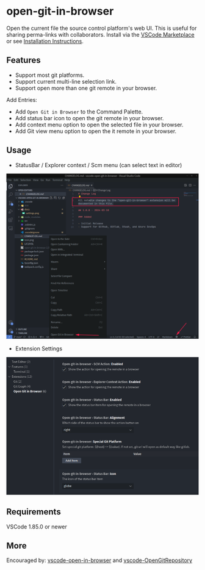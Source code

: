 # open-git-in-browser

Open the current file the source control platform's web UI. This is useful for sharing perma-links with collaborators. Install via the [VSCode Marketplace](https://marketplace.visualstudio.com/items?itemName=newhoo.open-git-in-browser) or see [Installation Instructions](https://code.visualstudio.com/api/working-with-extensions/publishing-extension#packaging-extensions).

## Features

- Support most git platforms.
- Support current multi-line selection link.
- Support open more than one git remote in your browser.

Add Entries:

- Add `Open Git in Browser` to the Command Palette.
- Add status bar icon to open the git remote in your browser.
- Add context menu option to open the selected file in your browser.
- Add Git view menu option to open the it remote in your browser.

## Usage

- StatusBar / Explorer context / Scm menu (can select text in editor)

![](docs/main.png)

- Extension Settings

![Extension settings](docs/settings.png)

## Requirements

VSCode 1.85.0 or newer

## More

Encouraged by: [vscode-open-in-browser](https://github.com/andrei-m/vscode-open-in-browser) and [vscode-OpenGitRepository](https://github.com/xadamxk/vscode-OpenGitRepository)
